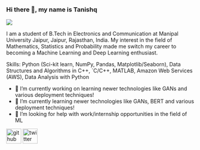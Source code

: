 
### Hi there 👋, my name is Tanishq
![](https://tanishq26.github.io/github-profile-readme-generator/images/banner.png)

I am a student of B.Tech in Electronics and Communication at Manipal University Jaipur, Jaipur, Rajasthan, India.
My interest in the field of Mathematics, Statistics and Probability made me switch my career to becoming a Machine Learning and Deep Learning enthusiast.

Skills: Python (Sci-kit learn, NumPy, Pandas, Matplotlib/Seaborn), Data Structures and Algorithms in  C++, `C/C++, MATLAB, Amazon Web Services (AWS), Data Analysis with Python

- 🔭 I’m currently working on learning newer technologies like GANs and various deployment techniques! 
- 🌱 I’m currently learning newer technologies like GANs, BERT and various deployment techniques! 
- 🤔 I’m looking for help with work/internship opportunities in the field of ML 


[<img src='https://cdn.jsdelivr.net/npm/simple-icons@3.0.1/icons/github.svg' alt='github' height='40'>](https://github.com/tanishq26)  [<img src='https://cdn.jsdelivr.net/npm/simple-icons@3.0.1/icons/twitter.svg' alt='twitter' height='40'>](https://twitter.com/tanishq26)  





